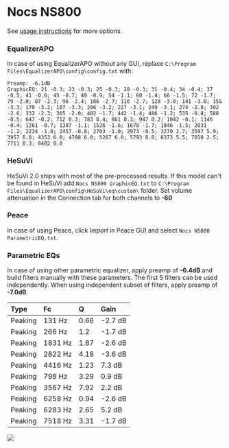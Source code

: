 # Nocs NS800
See [usage instructions](https://github.com/jaakkopasanen/AutoEq#usage) for more options.

### EqualizerAPO
In case of using EqualizerAPO without any GUI, replace `C:\Program Files\EqualizerAPO\config\config.txt`
with:
```
Preamp: -6.1dB
GraphicEQ: 21 -0.3; 23 -0.3; 25 -0.3; 28 -0.3; 31 -0.4; 34 -0.4; 37 -0.5; 41 -0.6; 45 -0.7; 49 -0.9; 54 -1.1; 60 -1.4; 66 -1.5; 72 -1.7; 79 -2.0; 87 -2.3; 96 -2.4; 106 -2.7; 116 -2.7; 128 -3.0; 141 -3.0; 155 -3.3; 170 -3.2; 187 -3.3; 206 -3.2; 227 -3.1; 249 -3.1; 274 -2.8; 302 -2.6; 332 -2.3; 365 -2.0; 402 -1.7; 442 -1.4; 486 -1.2; 535 -0.8; 588 -0.5; 647 -0.2; 712 0.3; 783 0.4; 861 0.3; 947 0.2; 1042 -0.1; 1146 -0.4; 1261 -0.7; 1387 -1.1; 1526 -1.6; 1678 -1.7; 1846 -1.5; 2031 -1.2; 2234 -1.0; 2457 -0.8; 2703 -1.0; 2973 -0.5; 3270 2.7; 3597 5.9; 3957 6.0; 4353 6.0; 4788 6.0; 5267 6.0; 5793 6.0; 6373 5.5; 7010 2.5; 7711 0.3; 8482 0.0
```

### HeSuVi
HeSuVi 2.0 ships with most of the pre-processed results. If this model can't be found in HeSuVi add
`Nocs NS800 GraphicEQ.txt` to `C:\Program Files\EqualizerAPO\config\HeSuVi\eq\custom\` folder.
Set volume attenuation in the Connection tab for both channels to **-60**

### Peace
In case of using Peace, click *Import* in Peace GUI and select `Nocs NS800 ParametricEQ.txt`.

### Parametric EQs
In case of using other parametric equalizer, apply preamp of **-6.4dB** and build filters manually
with these parameters. The first 5 filters can be used independently.
When using independent subset of filters, apply preamp of **-7.0dB**.

| Type    | Fc      |    Q | Gain    |
|:--------|:--------|:-----|:--------|
| Peaking | 131 Hz  | 0.66 | -2.7 dB |
| Peaking | 266 Hz  | 1.2  | -1.7 dB |
| Peaking | 1831 Hz | 1.87 | -2.6 dB |
| Peaking | 2822 Hz | 4.18 | -3.6 dB |
| Peaking | 4416 Hz | 1.23 | 7.3 dB  |
| Peaking | 798 Hz  | 3.29 | 0.9 dB  |
| Peaking | 3567 Hz | 7.92 | 2.2 dB  |
| Peaking | 6258 Hz | 0.94 | -2.6 dB |
| Peaking | 6283 Hz | 2.65 | 5.2 dB  |
| Peaking | 7518 Hz | 3.31 | -1.7 dB |

![](https://raw.githubusercontent.com/jaakkopasanen/AutoEq/master/results/headphonecom/sbaf-serious/Nocs%20NS800/Nocs%20NS800.png)